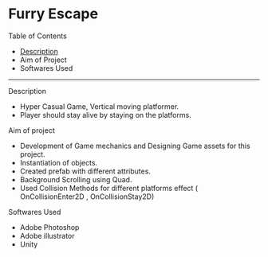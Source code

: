 # Furry Escape
 Table of Contents
-  [Description](https://github.com/gauravk908567/HyperCasual)
- Aim of Project
- Softwares Used

------------------------------------------------------------------------------------------------------
  Description
- Hyper Casual Game, Vertical moving platformer.
- Player should stay alive by staying on the platforms.

Aim of project
- Development of Game mechanics and Designing Game assets for this project.
- Instantiation of objects.
- Created prefab with different attributes.
- Background Scrolling using Quad.
- Used Collision Methods for different platforms effect ( OnCollisionEnter2D , OnCollisionStay2D)

Softwares Used
- Adobe Photoshop
- Adobe illustrator
-  Unity

